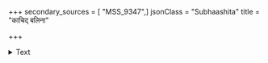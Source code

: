 +++
secondary_sources = [ "MSS_9347",]
jsonClass = "Subhaashita"
title = "काचिद् बलिना"

+++

<details><summary>Text</summary>

काचिद् बलिना क्रान्ता काचिन् न जहाति कामिनं रुचिरम्।  
अन्या पानकगोष्ठ्यां नयति दिनं प्रीतकैः सार्धम्॥
</details>
